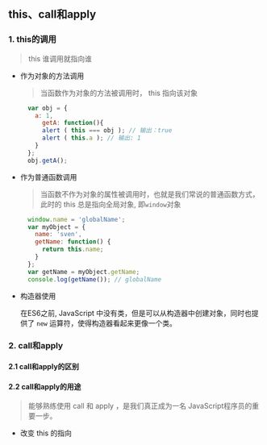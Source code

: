 ## this、call和apply
### 1. this的调用
>this 谁调用就指向谁

- 作为对象的方法调用
  >当函数作为对象的方法被调用时， this 指向该对象
  ```js
    var obj = {
      a: 1,
        getA: function(){
        alert ( this === obj ); // 输出：true
        alert ( this.a ); // 输出: 1
      }
    };
    obj.getA();
  ```

- 作为普通函数调用
  >当函数不作为对象的属性被调用时，也就是我们常说的普通函数方式，此时的 this 总是指向全局对象, 即``window``对象
  ```js
    window.name = 'globalName';
    var myObject = {
      name: 'sven',
      getName: function() {
        return this.name;
      }
    };
    var getName = myObject.getName;
    console.log(getName()); // globalName
  ```

- 构造器使用

  在ES6之前, JavaScript 中没有类，但是可以从构造器中创建对象，同时也提供了 `new` 运算符，使得构造器看起来更像一个类。


### 2. call和apply

#### 2.1 call和apply的区别

#### 2.2 call和apply的用途
  >能够熟练使用 call 和 apply ，是我们真正成为一名 JavaScript程序员的重要一步。

- 改变 this 的指向
